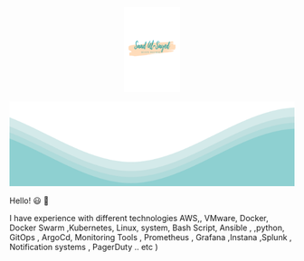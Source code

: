  <p align="center">
  <img src="https://raw.githubusercontent.com/saadalsayed/saadalsayed/main/Removal-440.png" height="150" width="20%" >
 </p>	
<img src="https://raw.githubusercontent.com/saadalsayed/saadalsayed/main/waves.svg" width="100%" height="150">



 Hello! :smiley: 👋️


I have experience with different technologies  AWS,, VMware, Docker, Docker Swarm ,Kubernetes, Linux, system, Bash Script, Ansible , ,python, GitOps , ArgoCd, Monitoring Tools , Prometheus , Grafana ,Instana ,Splunk , Notification systems , PagerDuty .. etc )
